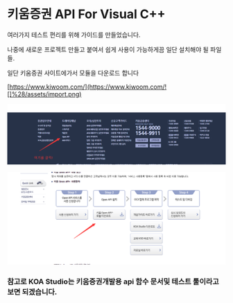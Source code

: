# 키움증권 API For Visual C++

여러가지 테스트 편리를 위해 가이드를 만들었습니다.

나중에 새로운 프로젝트 만들고 붙여서 쉽게 사용이 가능하게끔 일단 설치해야 될 파일들.

일단 키움증권 사이트에가서 모듈을 다운로드 합니다

[https://www.kiwoom.com/](https://www.kiwoom.com/![]%28/assets/import.png)

![](/assets/import.png)

![](/assets/import1.png)

### 참고로 KOA Studio는 키움증권개발용 api 함수 문서및 테스트 툴이라고 보면 되겠습니다.




